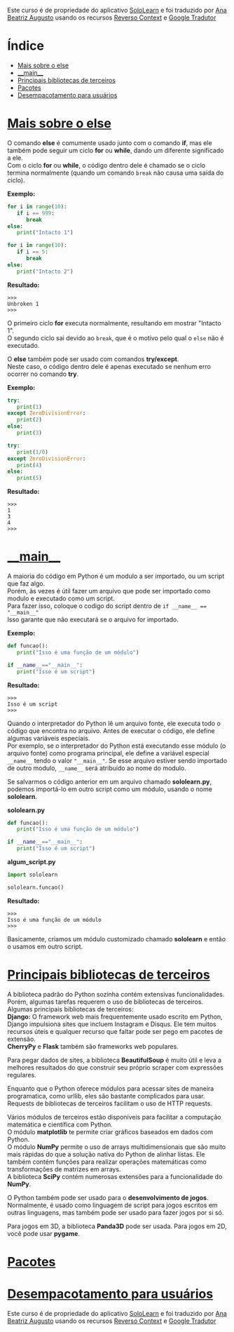 Este curso é de propriedade do aplicativo [SoloLearn](https://play.google.com/store/apps/details?id=com.sololearn) e foi traduzido por [Ana Beatriz Augusto](https://www.linkedin.com/in/anabeatrizz) usando os recursos [Reverso Context](https://context.reverso.net/translation/) e [Google Tradutor](https://translate.google.com.br/?hl=pt-BR)

# Índice
- [Mais sobre o else](#mais-sobre-o-else)
- [\_\_main\_\_](#__main__)
- [Principais bibliotecas de terceiros](#principais-bibliotecas-de-terceiros)
- [Pacotes](#pacotes)
- [Desempacotamento para usuários](#desempacotamento-para-usuários)

# [Mais sobre o else](#índice)
O comando __else__ é comumente usado junto com o comando __if__, mas ele também pode seguir um ciclo __for__ ou __while__, dando um diferente significado a ele.<br>Com o ciclo __for__ ou __while__, o código dentro dele é chamado se o ciclo termina normalmente (quando um comando `break`  não causa uma saída do ciclo).

__Exemplo:__
```python
for i in range(10):
   if i == 999:
      break
else:
   print("Intacto 1")

for i in range(10):
   if i == 5:
      break
else: 
   print("Intacto 2")
```

__Resultado:__
```
>>>
Unbroken 1
>>>
```

O primeiro ciclo __for__ executa normalmente, resultando em mostrar "Intacto 1".<br>O segundo ciclo sai devido ao `break`, que é o motivo pelo qual o `else` não é executado.

O __else__ também pode ser usado com comandos __try/except__.<br>Neste caso, o código dentro dele é apenas executado se nenhum erro ocorrer no comando __try__.

__Exemplo:__
```python
try:
   print(1)
except ZeroDivisionError:
   print(2)
else:
   print(3)

try:
   print(1/0)
except ZeroDivisionError:
   print(4)
else:
   print(5)
```

__Resultado:__
```
>>>
1
3
4
>>>
```

# [\_\_main\_\_](#índice)
A maioria do código em Python é um modulo a ser importado, ou um script que faz algo.<br>Porém, às vezes é útil fazer um arquivo que pode ser importado como modulo e executado como um script.<br>Para fazer isso, coloque o codigo do script dentro de `if __name__ == "__main__"`<br>Isso garante que não executará se o arquivo for importado.

__Exemplo:__
```python
def funcao():
   print("Isso é uma função de um módulo")

if __name__=="__main__":
   print("Isso é um script")
```

__Resultado:__
```
>>>
Isso é um script
>>>
```

Quando o interpretador do Python lê um arquivo fonte, ele executa todo o código que encontra no arquivo. Antes de executar o código, ele define algumas variáveis especiais.<br>Por exemplo, se o interpretador do Python está executando esse módulo (o arquivo fonte) como programa principal, ele define a variável especial `__name__` tendo o valor `"__main__"`. Se esse arquivo estiver sendo importado de outro modulo, `__name__` será atribuído ao nome do modulo.

Se salvarmos o código anterior em um arquivo chamado __sololearn.py__, podemos importá-lo em outro script como um módulo, usando o nome __sololearn__.

__sololearn.py__
```python
def funcao():
   print("Isso é uma função de um módulo")

if __name__=="__main__":
   print("Isso é um script") 
```

__algum_script.py__
```python
import sololearn

sololearn.funcao()
```

__Resultado:__
```
>>>
Isso é uma função de um módulo
>>>
```

Basicamente, criamos um módulo customizado chamado __sololearn__ e então o usamos em outro script.

# [Principais bibliotecas de terceiros](#índice)
A biblioteca padrão do Python sozinha contém extensivas funcionalidades.<br>Porém, algumas tarefas requerem o uso de bibliotecas de terceiros. Algumas principais bibliotecas de terceiros:<br>__Django:__ O framework web mais frequentemente usado escrito em Python, Django impulsiona sites que incluem Instagram e Disqus. Ele tem muitos recursos úteis e qualquer recurso que faltar pode ser pego em pacotes de extensão.<br>__CherryPy__ e __Flask__ também são frameworks web populares.

Para pegar dados de sites, a biblioteca __BeautifulSoup__ é muito útil e leva a melhores resultados do que construir seu próprio scraper com expressões regulares.

Enquanto que o Python oferece módulos para acessar sites de maneira programatica, como urllib, eles são bastante complicados para usar. Requests de bibliotecas de terceiros facilitam o uso de HTTP requests.

Vários módulos de terceiros estão disponíveis para facilitar a computação matemática e científica com Python.<br>O módulo __matplotlib__ te permite criar gráficos baseados em dados com Python.<br>O módulo __NumPy__ permite o uso de arrays multidimensionais que são muito mais rápidas do que a solução nativa do Python de alinhar listas. Ele também contém funções para realizar operações matemáticas como transformações de matrizes em arrays.<br>A biblioteca __SciPy__ contém numerosas extensões para a funcionalidade do __NumPy__.

O Python também pode ser usado para o __desenvolvimento de jogos__.<br>Normalmente, é usado como linguagem de script para jogos escritos em outras linguagens, mas também pode ser usado para fazer jogos por si só.

Para jogos em 3D, a biblioteca __Panda3D__ pode ser usada. Para jogos em 2D, você pode usar __pygame__.

# [Pacotes](#índice)

# [Desempacotamento para usuários](índice)

Este curso é de propriedade do aplicativo [SoloLearn](https://play.google.com/store/apps/details?id=com.sololearn) e foi traduzido por [Ana Beatriz Augusto](https://www.linkedin.com/in/anabeatrizz) usando os recursos [Reverso Context](https://context.reverso.net/translation/) e [Google Tradutor](https://translate.google.com.br/?hl=pt-BR)
